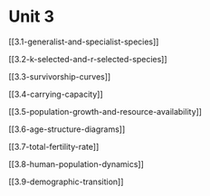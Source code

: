 # Unit 3

[[3.1-generalist-and-specialist-species]] 

[[3.2-k-selected-and-r-selected-species]] 

[[3.3-survivorship-curves]] 

[[3.4-carrying-capacity]] 

[[3.5-population-growth-and-resource-availability]] 

[[3.6-age-structure-diagrams]] 

[[3.7-total-fertility-rate]] 

[[3.8-human-population-dynamics]] 

[[3.9-demographic-transition]] 
